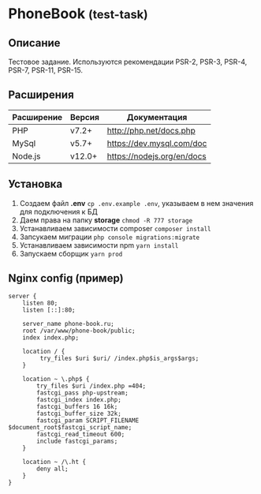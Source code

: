 # PhoneBook <small>(test-task)</small>

## Описание
Тестовое задание. Используются рекомендации PSR-2, PSR-3, PSR-4, PSR-7, PSR-11, PSR-15.

## Расширения
Расширение | Версия     | Документация
---------- | ---------- | --------------
PHP        | v7.2+      | http://php.net/docs.php
MySql      | v5.7+      | https://dev.mysql.com/doc
Node.js    | v12.0+     | https://nodejs.org/en/docs

## Установка
1. Создаем файл **.env** `cp .env.example .env`, указываем в нем значения для подключения к БД
1. Даем права на папку **storage** `chmod -R 777 storage`
1. Устанавливаем зависимости composer `composer install`
1. Запсукаем миграции `php console migrations:migrate`
1. Устанавливаем зависимости npm `yarn install`
1. Запускаем сборщик `yarn prod`

## Nginx config (пример)
```$xslt
server {
    listen 80;
    listen [::]:80;

    server_name phone-book.ru;
    root /var/www/phone-book/public;
    index index.php;

    location / {
         try_files $uri $uri/ /index.php$is_args$args;
    }

    location ~ \.php$ {
        try_files $uri /index.php =404;
        fastcgi_pass php-upstream;
        fastcgi_index index.php;
        fastcgi_buffers 16 16k;
        fastcgi_buffer_size 32k;
        fastcgi_param SCRIPT_FILENAME $document_root$fastcgi_script_name;
        fastcgi_read_timeout 600;
        include fastcgi_params;
    }

    location ~ /\.ht {
        deny all;
    }
}
```
